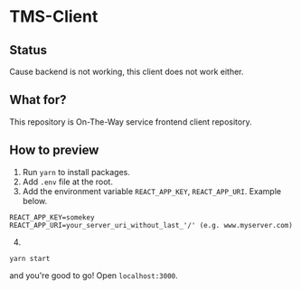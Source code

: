 # TMS-Client

## Status
Cause backend is not working, this client does not work either.

## What for?

This repository is On-The-Way service frontend client repository.

## How to preview

1. Run `yarn` to install packages.
2. Add `.env` file at the root.
3. Add the environment variable `REACT_APP_KEY`, `REACT_APP_URI`. Example below.

```
REACT_APP_KEY=somekey
REACT_APP_URI=your_server_uri_without_last_'/' (e.g. www.myserver.com)
```

4.

```
yarn start
```

and you're good to go! Open `localhost:3000`.
